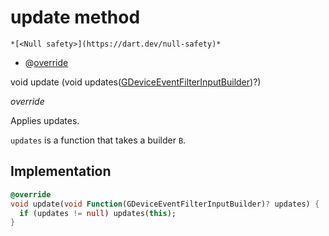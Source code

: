 


# update method




    *[<Null safety>](https://dart.dev/null-safety)*



- @[override](https://api.flutter.dev/flutter/dart-core/override-constant.html)

void update
(void updates([GDeviceEventFilterInputBuilder](../../third_party_yonomi_graphql_schema___generated___schema.docs.schema.gql/GDeviceEventFilterInputBuilder-class.md))?)

_override_



<p>Applies updates.</p>
<p><code>updates</code> is a function that takes a builder <code>B</code>.</p>



## Implementation

```dart
@override
void update(void Function(GDeviceEventFilterInputBuilder)? updates) {
  if (updates != null) updates(this);
}
```







